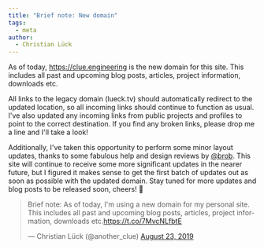 ```yaml
---
title: "Brief note: New domain"
tags:
  - meta
author:
  - Christian Lück
---
```


As of today, https://clue.engineering is the new domain for this site. This includes all past and upcoming blog posts, articles, project information, downloads etc.

All links to the legacy domain (lueck.tv) should automatically redirect to the updated location, so all incoming links should continue to function as usual. I've also updated any incoming links from public projects and profiles to point to the correct destination. If you find any broken links, please drop me a line and I'll take a look!

Additionally, I've taken this opportunity to perform some minor layout updates, thanks to some fabulous help and design reviews by [@brob](https://twitter.com/brob). This site will continue to receive some more significant updates in the nearer future, but I figured it makes sense to get the first batch of updates out as soon as possible with the updated domain. Stay tuned for more updates and blog posts to be released soon, cheers! 🥂

<blockquote class="twitter-tweet"><p lang="en" dir="ltr">Brief note: As of today, I&#39;m using a new domain for my personal site. This includes all past and upcoming blog posts, articles, project information, downloads etc.<a href="https://t.co/7MvcNLfbtE">https://t.co/7MvcNLfbtE</a></p>&mdash; Christian Lück (@another_clue) <a href="https://twitter.com/another_clue/status/1164989141496602624?ref_src=twsrc%5Etfw">August 23, 2019</a></blockquote>